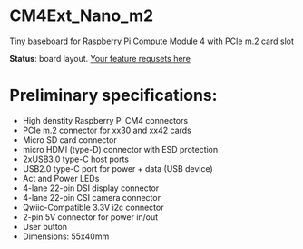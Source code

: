 # CM4Ext_Nano_m2
Tiny baseboard for Raspberry Pi Compute Module 4 with PCIe m.2 card slot

**Status**: board layout. [Your feature requsets here](https://github.com/harlab/CM4Ext_Nano_m2/issues/1)

# Preliminary specifications:
- High denstity Raspberry Pi CM4 connectors
- PCIe m.2 connector for xx30 and xx42 cards
- Micro SD card connector
- micro HDMI (type-D) connector with ESD protection
- 2xUSB3.0 type-C host ports
- USB2.0 type-C port for power + data (USB device)
- Act and Power LEDs
- 4-lane 22-pin DSI display connector
- 4-lane 22-pin CSI camera connector
- Qwiic-Compatible 3.3V i2c connector
- 2-pin 5V connector for power in/out
- User button
- Dimensions: 55x40mm

